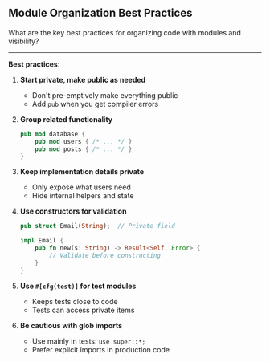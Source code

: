 ## Module Organization Best Practices

What are the key best practices for organizing code with modules and visibility?

---

**Best practices**:

1. **Start private, make public as needed**
   - Don't pre-emptively make everything public
   - Add `pub` when you get compiler errors

2. **Group related functionality**
   ```rust
   pub mod database {
       pub mod users { /* ... */ }
       pub mod posts { /* ... */ }
   }
   ```

3. **Keep implementation details private**
   - Only expose what users need
   - Hide internal helpers and state

4. **Use constructors for validation**
   ```rust
   pub struct Email(String);  // Private field
   
   impl Email {
       pub fn new(s: String) -> Result<Self, Error> {
           // Validate before constructing
       }
   }
   ```

5. **Use `#[cfg(test)]` for test modules**
   - Keeps tests close to code
   - Tests can access private items

6. **Be cautious with glob imports**
   - Use mainly in tests: `use super::*;`
   - Prefer explicit imports in production code

